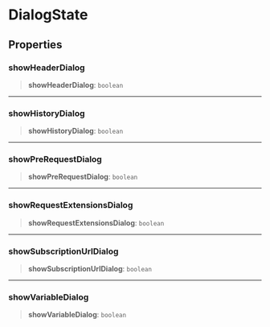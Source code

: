 # DialogState

## Properties

### showHeaderDialog

> **showHeaderDialog**: `boolean`

***

### showHistoryDialog

> **showHistoryDialog**: `boolean`

***

### showPreRequestDialog

> **showPreRequestDialog**: `boolean`

***

### showRequestExtensionsDialog

> **showRequestExtensionsDialog**: `boolean`

***

### showSubscriptionUrlDialog

> **showSubscriptionUrlDialog**: `boolean`

***

### showVariableDialog

> **showVariableDialog**: `boolean`

